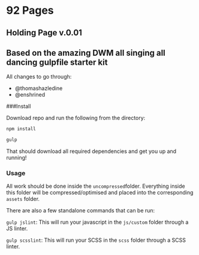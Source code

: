 # 92 Pages

## Holding Page v.0.01

## Based on the amazing DWM all singing all dancing gulpfile starter kit

All changes to go through:

* @thomashazledine
* @enshrined

###Install

Download repo and run the following from the directory:

```js
npm install

gulp
```

That should download all required dependencies and get you up and running!

### Usage

All work should be done inside the `uncompressed`folder. Everything inside this folder will be compressed/optimised and placed into the corresponding `assets` folder.

There are also a few standalone commands that can be run:

`gulp jslint`: This will run your javascript in the `js/custom` folder through a JS linter.

`gulp scsslint`: This will run your SCSS in the `scss` folder through a SCSS linter.